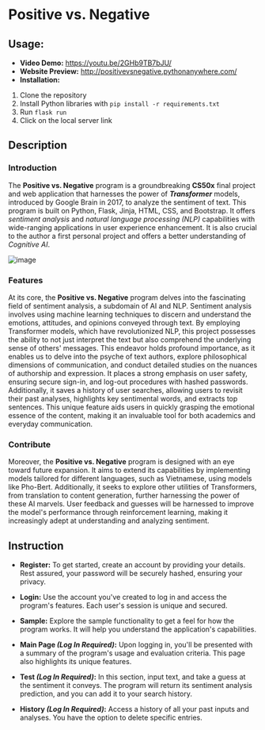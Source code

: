 # Positive vs. Negative
## Usage: 
* **Video Demo:** https://youtu.be/2GHb9TB7bJU/
* **Website Preview:** http://positivevsnegative.pythonanywhere.com/
* **Installation:**
1. Clone the repository
2. Install Python libraries with ```pip install -r requirements.txt```
3. Run ```flask run```
4. Click on the local server link


## Description
### Introduction
The **Positive vs. Negative** program is a groundbreaking **CS50x** final project and web application that harnesses the power of **_Transformer_** models, introduced by Google Brain in 2017, to analyze the sentiment of text. This program is built on Python, Flask, Jinja, HTML, CSS, and Bootstrap. It offers _sentiment analysis_ and _natural language processing (NLP)_ capabilities with wide-ranging applications in user experience enhancement. It is also crucial to the author a first personal project and offers a better understanding of _Cognitive AI_.

![image](https://github.com/hiepnguyenduc2005/Positive-vs-Negative/assets/130782979/ab26a979-86fa-4730-8ccd-f5fe9c188cfe)

### Features
At its core, the **Positive vs. Negative** program delves into the fascinating field of sentiment analysis, a subdomain of AI and NLP. Sentiment analysis involves using machine learning techniques to discern and understand the emotions, attitudes, and opinions conveyed through text. By employing Transformer models, which have revolutionized NLP, this project possesses the ability to not just interpret the text but also comprehend the underlying sense of others' messages. This endeavor holds profound importance, as it enables us to delve into the psyche of text authors, explore philosophical dimensions of communication, and conduct detailed studies on the nuances of authorship and expression. It places a strong emphasis on user safety, ensuring secure sign-in, and log-out procedures with hashed passwords. Additionally, it saves a history of user searches, allowing users to revisit their past analyses, highlights key sentimental words, and extracts top sentences. This unique feature aids users in quickly grasping the emotional essence of the content, making it an invaluable tool for both academics and everyday communication.

### Contribute
Moreover, the **Positive vs. Negative** program is designed with an eye toward future expansion. It aims to extend its capabilities by implementing models tailored for different languages, such as Vietnamese, using models like Pho-Bert. Additionally, it seeks to explore other utilities of Transformers, from translation to content generation, further harnessing the power of these AI marvels. User feedback and guesses will be harnessed to improve the model's performance through reinforcement learning, making it increasingly adept at understanding and analyzing sentiment.

## Instruction
* **Register:** To get started, create an account by providing your details. Rest assured, your password will be securely hashed, ensuring your privacy.

* **Login:** Use the account you've created to log in and access the program's features. Each user's session is unique and secured.

* **Sample:** Explore the sample functionality to get a feel for how the program works. It will help you understand the application's capabilities.

* **Main Page _(Log In Required)_:** Upon logging in, you'll be presented with a summary of the program's usage and evaluation criteria. This page also highlights its unique features.

* **Test _(Log In Required)_:** In this section, input text, and take a guess at the sentiment it conveys. The program will return its sentiment analysis prediction, and you can add it to your search history.

* **History _(Log In Required)_:** Access a history of all your past inputs and analyses. You have the option to delete specific entries.
